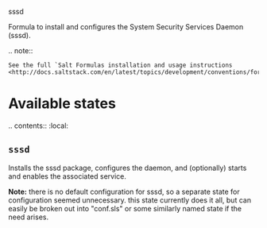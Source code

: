 sssd

Formula to install and configures the System Security Services Daemon (sssd).

.. note::

    See the full `Salt Formulas installation and usage instructions
    <http://docs.saltstack.com/en/latest/topics/development/conventions/formulas.html>`_.

Available states
================

.. contents::
    :local:

``sssd``
------------

Installs the sssd package, configures the daemon, and (optionally) starts and enables the associated service.

**Note:** there is no default configuration for sssd, so a separate state for configuration seemed unnecessary. this state currently does it all, but can easily be broken out into "conf.sls" or some similarly named state if the need arises.


